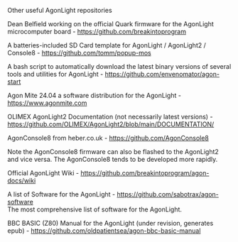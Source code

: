  Other useful AgonLight repositories

Dean Belfield working on the official Quark firmware for the AgonLight microcomputer board - https://github.com/breakintoprogram

A batteries-included SD Card template for AgonLight / AgonLight2 / Console8 - https://github.com/tomm/popup-mos

A bash script to automatically download the latest binary versions of several tools and utilities for AgonLight - https://github.com/envenomator/agon-start

Agon Mite 24.04 a software distribution for the  AgonLight - 
https://www.agonmite.com

OLIMEX AgonLight2 Documentation (not necessarily latest versions) - https://github.com/OLIMEX/AgonLight2/blob/main/DOCUMENTATION/

AgonConsole8 from heber.co.uk - https://github.com/AgonConsole8

Note the AgonConsole8 firmware can also be flashed to the AgonLight2 and vice versa. The AgonConsole8 tends to be developed more rapidly.

Official AgonLight Wiki - https://github.com/breakintoprogram/agon-docs/wiki

A list of Software for the AgonLight - https://github.com/sabotrax/agon-software<br>The most comprehensive list of software for the AgonLight.

BBC BASIC (Z80) Manual for the AgonLight (under revision, generates epub) - https://github.com/oldpatientsea/agon-bbc-basic-manual
